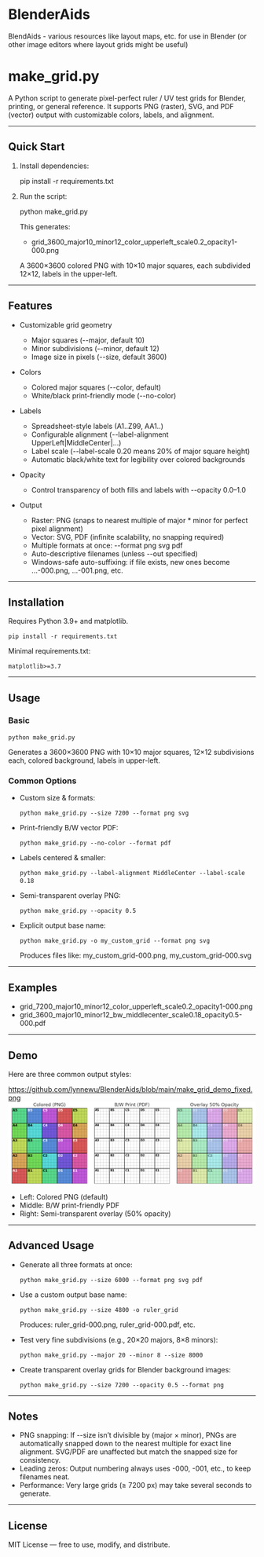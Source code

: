 # BlenderAids
BlendAids - various resources like layout maps, etc. for use in Blender (or other image editors where layout grids might be useful)

# make_grid.py

A Python script to generate pixel-perfect ruler / UV test grids for Blender, printing, or general reference.
It supports PNG (raster), SVG, and PDF (vector) output with customizable colors, labels, and alignment.

---

## Quick Start

1. Install dependencies:

    pip install -r requirements.txt

2. Run the script:

    python make_grid.py

   This generates:
   - grid_3600_major10_minor12_color_upperleft_scale0.2_opacity1-000.png

   A 3600×3600 colored PNG with 10×10 major squares, each subdivided 12×12, labels in the upper-left.

---

## Features

- Customizable grid geometry
  - Major squares (--major, default 10)
  - Minor subdivisions (--minor, default 12)
  - Image size in pixels (--size, default 3600)

- Colors
  - Colored major squares (--color, default)
  - White/black print-friendly mode (--no-color)

- Labels
  - Spreadsheet-style labels (A1..Z99, AA1..)
  - Configurable alignment (--label-alignment UpperLeft|MiddleCenter|...)
  - Label scale (--label-scale 0.20 means 20% of major square height)
  - Automatic black/white text for legibility over colored backgrounds

- Opacity
  - Control transparency of both fills and labels with --opacity 0.0–1.0

- Output
  - Raster: PNG (snaps to nearest multiple of major * minor for perfect pixel alignment)
  - Vector: SVG, PDF (infinite scalability, no snapping required)
  - Multiple formats at once: --format png svg pdf
  - Auto-descriptive filenames (unless --out specified)
  - Windows-safe auto-suffixing: if file exists, new ones become ...-000.png, ...-001.png, etc.

---

## Installation

Requires Python 3.9+ and matplotlib.

    pip install -r requirements.txt

Minimal requirements.txt:

    matplotlib>=3.7

---

## Usage

### Basic

    python make_grid.py

Generates a 3600×3600 PNG with 10×10 major squares, 12×12 subdivisions each, colored background, labels in upper-left.

### Common Options

- Custom size & formats:

      python make_grid.py --size 7200 --format png svg

- Print-friendly B/W vector PDF:

      python make_grid.py --no-color --format pdf

- Labels centered & smaller:

      python make_grid.py --label-alignment MiddleCenter --label-scale 0.18

- Semi-transparent overlay PNG:

      python make_grid.py --opacity 0.5

- Explicit output base name:

      python make_grid.py -o my_custom_grid --format png svg

  Produces files like: my_custom_grid-000.png, my_custom_grid-000.svg

---

## Examples

- grid_7200_major10_minor12_color_upperleft_scale0.2_opacity1-000.png
- grid_3600_major10_minor12_bw_middlecenter_scale0.18_opacity0.5-000.pdf

---

## Demo

Here are three common output styles:

https://github.com/lynnewu/BlenderAids/blob/main/make_grid_demo_fixed.png
![Demo Grids](https://github.com/lynnewu/BlenderAids/raw/main/make_grid_demo_fixed.png)

- Left: Colored PNG (default)
- Middle: B/W print-friendly PDF
- Right: Semi-transparent overlay (50% opacity)

---

## Advanced Usage

- Generate all three formats at once:

      python make_grid.py --size 6000 --format png svg pdf

- Use a custom output base name:

      python make_grid.py --size 4800 -o ruler_grid

  Produces: ruler_grid-000.png, ruler_grid-000.pdf, etc.

- Test very fine subdivisions (e.g., 20×20 majors, 8×8 minors):

      python make_grid.py --major 20 --minor 8 --size 8000

- Create transparent overlay grids for Blender background images:

      python make_grid.py --size 7200 --opacity 0.5 --format png

---

## Notes

- PNG snapping: If --size isn’t divisible by (major × minor), PNGs are automatically snapped down to the nearest multiple for exact line alignment. SVG/PDF are unaffected but match the snapped size for consistency.
- Leading zeros: Output numbering always uses -000, -001, etc., to keep filenames neat.
- Performance: Very large grids (≥ 7200 px) may take several seconds to generate.

---

## License

MIT License — free to use, modify, and distribute.
